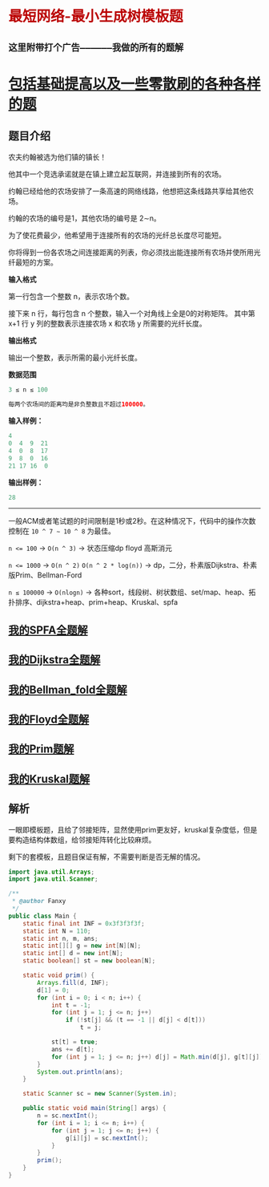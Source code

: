 # <font color='bb000'>最短网络-最小生成树模板题</font>
## **`这里附带打个广告——————我做的所有的题解`**

# [包括基础提高以及一些零散刷的各种各样的题](https://www.acwing.com/blog/content/33005/) 

## 题目介绍

农夫约翰被选为他们镇的镇长！

他其中一个竞选承诺就是在镇上建立起互联网，并连接到所有的农场。

约翰已经给他的农场安排了一条高速的网络线路，他想把这条线路共享给其他农场。

约翰的农场的编号是1，其他农场的编号是 2∼n。

为了使花费最少，他希望用于连接所有的农场的光纤总长度尽可能短。

你将得到一份各农场之间连接距离的列表，你必须找出能连接所有农场并使所用光纤最短的方案。

**输入格式**

第一行包含一个整数 n，表示农场个数。

接下来 n 行，每行包含 n 个整数，输入一个对角线上全是0的对称矩阵。
其中第 x+1 行 y 列的整数表示连接农场 x 和农场 y 所需要的光纤长度。

**输出格式**

输出一个整数，表示所需的最小光纤长度。

**数据范围**

```java
3 ≤ n ≤ 100
 
每两个农场间的距离均是非负整数且不超过100000。
```

**输入样例：**
```java
4
0  4  9  21
4  0  8  17
9  8  0  16
21 17 16  0
```

**输出样例：**

```java
28
```

----------

一般ACM或者笔试题的时间限制是1秒或2秒。在这种情况下，代码中的操作次数控制在 `10 ^ 7 ∼ 10 ^ 8` 为最佳。

`n <= 100` -> `O(n ^ 3)` -> 状态压缩dp floyd 高斯消元

`n <= 1000` -> `O(n ^ 2)` `O(n ^ 2 * log(n))` -> dp，二分，朴素版Dijkstra、朴素版Prim、Bellman-Ford

`n ≤ 100000`  -> `O(nlogn)` -> 各种sort，线段树、树状数组、set/map、heap、拓扑排序、dijkstra+heap、prim+heap、Kruskal、spfa

## [我的SPFA全题解](https://www.acwing.com/solution/content/184825/) 

##  [我的Dijkstra全题解](https://www.acwing.com/solution/content/184816/) 

## [我的Bellman_fold全题解](https://www.acwing.com/solution/content/189425/)

## [我的Floyd全题解](https://www.acwing.com/solution/content/189426/)

##  [我的Prim题解](https://www.acwing.com/solution/content/143780/)

##  [我的Kruskal题解](https://www.acwing.com/solution/content/189531/)


## 解析

一眼即模板题，且给了邻接矩阵，显然使用prim更友好，kruskal复杂度低，但是要构造结构体数组，给邻接矩阵转化比较麻烦。

剩下的套模板，且题目保证有解，不需要判断是否无解的情况。


```java
import java.util.Arrays;
import java.util.Scanner;

/**
 * @author Fanxy
 */
public class Main {
    static final int INF = 0x3f3f3f3f;
    static int N = 110;
    static int n, m, ans;
    static int[][] g = new int[N][N];
    static int[] d = new int[N];
    static boolean[] st = new boolean[N];

    static void prim() {
        Arrays.fill(d, INF);
        d[1] = 0;
        for (int i = 0; i < n; i++) {
            int t = -1;
            for (int j = 1; j <= n; j++)
                if (!st[j] && (t == -1 || d[j] < d[t]))
                    t = j;

            st[t] = true;
            ans += d[t];
            for (int j = 1; j <= n; j++) d[j] = Math.min(d[j], g[t][j]);
        }
        System.out.println(ans);
    }

    static Scanner sc = new Scanner(System.in);

    public static void main(String[] args) {
        n = sc.nextInt();
        for (int i = 1; i <= n; i++) {
            for (int j = 1; j <= n; j++) {
                g[i][j] = sc.nextInt();
            }
        }
        prim();
    }
}
```